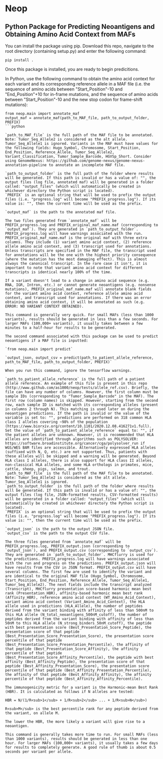 # Neop
## Python Package for Predicting Neoantigens and Obtaining Amino Acid Context from MAFs

You can install the package using pip. Download this repo, navigate to the root directory (containing setup.py) and enter the following command:

`pip install .`

Once this package is installed, you are ready to begin predicitions.

In Python, use the following command to obtain the amino acid context for each variant and its corresponding reference allele in a MAF file (i.e. the sequence of amino acids between "Start_Position"-10 and "End_Position"+10 for in-frame mutations, and the sequence of amino acids between "Start_Position"-10 and the new stop codon for frame-shift mutations):

```
from neop.main import annotate_maf
output_maf = annotate_maf(path_to_MAF_file, path_to_output_folder, PREFIX)
```python

`path_to_MAF_file` is the full path of the MAF file to be annotated. Note: Tumor_Seq_Allele2 is considered as the alt allele. Tumor_Seq_Allele1 is ignored. Variants in the MAF must have values for the following fields: Hugo_Symbol, Chromosome, Start_Position, End_Position, Reference_Allele, Tumor_Seq_Allele2, Variant_Classification, Tumor_Sample_Barcode, HGVSp_Short. Consider using GenomeNexus: https://github.com/genome-nexus/genome-nexus-annotation-pipeline to annotate an incomplete MAF file.

`path_to_output_folder` is the full path of the folder where results will be generated. If this path is invalid or has a value of: "", the output files (log file, annotated maf) will be generated in a folder called: "output_files" (which will automatically be created in whichever directory the Python script is located).
`PREFIX` is an optional string that will be used to prefix the output files (i.e. "progress.log" will become "PREFIX_progress.log"). If its value is: "", then the current time will be used as the prefix.

`output_maf` is the path to the annotated maf file.

The two files generated from `annotate_maf` will be PREFIX_progress.log and PREFIX_original_maf_name.maf (corresponding to `output_maf`). They are generated in `path_to_output_folder`. PREFIX_progress.log will have warnings associated with the run. PREFIX_original_maf_name.maf is the original maf with three extra columns. They include (1) variant amino acid context, (2) reference allele amino acid context, and (3) transcript used for annotations. Unless transcripts are specified in the MAF file, the transcript used for annotations will be the one with the highest priority consequence (where the mutation has the most damaging effect). This is almost always the canonical transcript. In the rare case it isn't, it is important to note that variant amino acid context for different transcripts is identical nearly 100% of the time.

If a variant doesn't lead to a change in amino acid sequence (e.g. RNA, IGR, Intron, etc.) or cannot generate neoantigens (e.g. nonsense mutations), PREFIX_original_maf_name.maf will annotate blank fields for the variant amino acid context, reference allele amino acid context, and transcript used for annotations. If there was an error obtaining amino acid context, it will be annotated as such (e.g. ERROR: NO VARIANT CONTEXT OBTAINED).

This command is generally very quick. For small MAFs (less than 1000 variants), results should be generated in less than a few seconds. For larger MAFs (100,000+ variants), it usually takes between a few minutes to a half-hour for results to be generated.

The second command associated with this package can be used to predict neoantigens if a MAF file is inputted:

`from neop.main import predict`

`output_json, output_csv = predict(path_to_patient_allele_reference, path_to_MAF_file, path_to_output_folder, PREFIX)`

When you run this command, ignore the tensorflow warnings.

`path_to_patient_allele_reference` is the full path of a patient allele reference. An example of this file is present in this repo (http://www.github.com/as1000/neop/tests/allele_ref.csv). Briefly, the file can have any number of columns. However, the first column must be sample IDs (corresponding to "Tumor_Sample_Barcode" in the MAF). The first row (column names) is skipped. However, starting from the second row, each sample ID is matched with its corresponding alleles (present in columns 2 through N). This matching is used later on during the neoantigen predictions. If the path is invalid or the value of the variable is set to: "", predictions are performed on 318 common HLA class I alleles covering ~98% of the population (https://www.biorxiv.org/content/10.1101/2020.12.08.416271v1.full). Set the value of `path_to_patient_allele_reference` equal to: "", if the patient alleles are unknown. However, it is recommended that HLA alleles are identified through algorithms such as POLYSOLVER: https://software.broadinstitute.org/cancer/cga/polysolver_run if WGS/WES BAM files are accessible. Alternatively expressed HLA alleles (suffixed with N, Q, etc.) are not supported. Thus, patients with these alleles will be skipped and a warning will be generated. Beyond HLA class I alleles, there is also support for HLA class II alleles, non-classical HLA alleles, and some HLA orthologs in primates, mice, cattle, sheep, pigs, salmon, and trout.
`path_to_MAF_file` is the full path of the MAF file to be annotated. Note: Tumor_Seq_Allele2 is considered as the alt allele. Tumor_Seq_Allele1 is ignored.
`path_to_output_folder` is the full path of the folder where results will be generated. If this path is invalid or has a value of: "", the output files (log file, JSON-formatted results, CSV-formatted results) will be generated in a folder called: "output_files" (which will automatically be created in whichever directory the Python script is located).
`PREFIX` is an optional string that will be used to prefix the output files (i.e. "progress.log" will become "PREFIX_progress.log"). If its value is: "", then the current time will be used as the prefix.

`output_json` is the path to the output JSON file.
`output_csv` is the path to the output CSV file.

The three files generated from `annotate_maf` will be PREFIX_progress.log, PREFIX_output.json (corresponding to `output_json`), and PREFIX_output.csv (corresponding to `output_csv`). They are generated in `path_to_output_folder`. MHCflurry is used for the predictions. PREFIX_progress.log will have warnings associated with the run and progress on the predictions. PREFIX_output.json will have results from the CSV in JSON format. PREFIX_output.csv will have several columns. The first few are used to identify the variant and are identical to the original MAF file (Hugo_Symbol, Chromosome, Start_Position, End_Position, Reference_Allele, Tumor_Seq_Allele1, Tumor_Seq_Allele2). The next fields include the transcript analyzed (Transcript), MHCflurry presentation score-based harmonic mean best rank (Presentation_HBR), affinity-based harmonic mean best rank (Affinity_HBR), reference amino acid context (WT_Amino_Acid_Context), variant amino acid context (Variant_Amino_Acid_Context), the HLA allele used in predictions (HLA_Allele), the number of peptides derived from the variant binding with affinity of less than 500nM to this HLA allele (N_total_neoantigens_500nM_cutoff), the number of peptides derived from the variant binding with affinity of less than 50nM to this HLA allele (N_strong_binders_50nM_cutoff), the peptide with best presentation score (Best_Presentation_Score_Peptide), the presentation score of that peptide (Best_Presentation_Score_Presentation_Score), the presentation score percentile of that peptide (Best_Presentation_Score_Presentation_Percentile), the affinity of that peptide (Best_Presentation_Score_Affinity), the affinity percentile of that peptide (Best_Presentation_Score_Affinity_Percentile), the peptide with best affinity (Best_Affinity_Peptide), the presentation score of that peptide (Best_Affinity_Presentation_Score), the presentation score percentile of that peptide (Best_Affinity_Presentation_Percentile), the affinity of that peptide (Best_Affinity_Affinity), the affinity percentile of that peptide (Best_Affinity_Affinity_Percentile).

The immunogenicity metric for a variant is the Harmonic-mean Best Rank (HBR). It is calculated as follows if N alleles are tested:

HBR = N/(1/R<sub>1</sub> + 1/R<sub>2</sub> ... + 1/R<sub>N</sub>)

R<sub>M</sub> is the best percentile rank for any peptide derived from the variant, on allele M.

The lower the HBR, the more likely a variant will give rise to a neoantigen.

This command is generally takes more time to run. For small MAFs (less than 1000 variants), results should be generated in less than one hour. For larger MAFs (100,000+ variants), it usually takes a few days for results to completely generate. A good rule of thumb is about 0.5 seconds per variant per allele.
